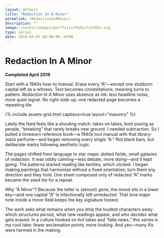 ```yaml
---
layout: default
title: "Redaction In A Minor"
permalink: /RedactionInAMinor/
description: ""
image: /assets/images/portfolio/RedactionMix.svg
type: series  
date: 2018-04-01 08:00:00 -0700
---
```


# Redaction In A Minor  
**Completed April 2018**  

Start with a 1940s how-to manual. Erase every “A”—except one stubborn capital left as a witness. Text becomes constellations; meaning turns to pattern. *Redaction In A Minor* uses absence as ink: less headline noise, more quiet signal. No right-side-up; one redacted page becomes a repeating tile.   

{% include assets-grid.html captions=true layout="masonry" %}  

Lately the feed feels like a shouting match: takes on takes, bots posing as people, “breaking” that rarely breaks new ground. I needed subtraction. So I pulled a timeworn reference book—a 1940s tool manual with that library-stack perfume—and began removing every single “A.” Not black bars, but deliberate marks following aesthetic logic.  

The pages shifted from language to star maps: dotted fields, small galaxies of redaction. It was oddly calming—less debate, more doing—and it kept going. The patterns started reading like textiles, which clicked. I began making paintings that harmonize without a fixed orientation; turn them any direction and they hold. One sheet composed only of redacted “A” marks became the seed tile for a repeat.  

Why “A Minor”? Because the letter is (almost) gone, the mood sits in a lower key—and one capital “A” is intentionally left unredacted. That lone major note inside a minor field keeps the key signature honest.  

The work asks what remains when you strip the loudest characters away: which structures persist, what new readings appear, and who decides what gets erased. In a culture hooked on hot takes and “fake news,” this series is my cool take: fewer exclamation points, more looking. And yes—many A’s were harmed in the making.  
